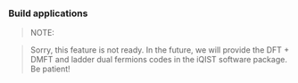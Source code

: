 ### Build applications

> NOTE: 

> Sorry, this feature is not ready. In the future, we will provide the DFT + DMFT and ladder dual fermions codes in the iQIST software package. Be patient!